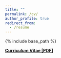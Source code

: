 ```yaml
---
title: ""
permalink: /cv/
author_profile: true
redirect_from:
  - /resume
---
```


{% include base_path %}

<b>[Curriculum Vitae [PDF]](https://github.com/r-parvulescu/r-parvulescu.github.io/blob/master/files/academic_cv.pdf)<b><br>
  
